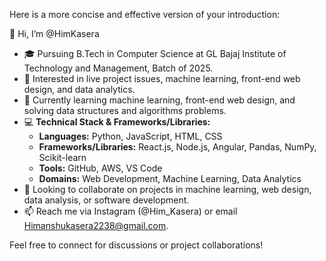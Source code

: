 Here is a more concise and effective version of your introduction:

👋 Hi, I’m @HimKasera  

- 🎓 Pursuing B.Tech in Computer Science at GL Bajaj Institute of Technology and Management, Batch of 2025.
- 👀 Interested in live project issues, machine learning, front-end web design, and data analytics.
- 🌱 Currently learning machine learning, front-end web design, and solving data structures and algorithms problems.
- 💻 **Technical Stack & Frameworks/Libraries:**
  - **Languages:** Python, JavaScript, HTML, CSS
  - **Frameworks/Libraries:** React.js, Node.js, Angular, Pandas, NumPy, Scikit-learn
  - **Tools:** GitHub, AWS, VS Code
  - **Domains:** Web Development, Machine Learning, Data Analytics
- 💞️ Looking to collaborate on projects in machine learning, web design, data analysis, or software development.
- 📫 Reach me via Instagram (@Him_Kasera) or email Himanshukasera2238@gmail.com.

Feel free to connect for discussions or project collaborations!
